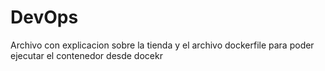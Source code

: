 # DevOps

Archivo con explicacion sobre la tienda y el archivo dockerfile para poder ejecutar el contenedor desde docekr
